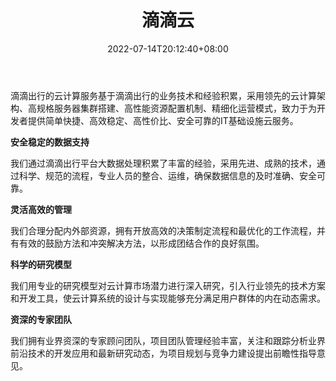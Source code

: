 ﻿---
weight: 
title: "滴滴云"
description: "滴滴出行的云计算服务基于滴滴出行的业务技术和经验积累，采用领先的云计算架构、高规格服务器集群搭建、高性能资源配置机制、精细化运营模式，致力于为开发者提供简单快捷、高效稳定、高性价比、安全可靠的IT基础设施云服务。"
date: 2022-07-14T20:12:40+08:00
lastmod: 2022-07-14T09:12:40+08:00
draft: false
authors: ["Cindy"]
featuredImage: "603.jpg"
link: "https://www.didiyun.com/"
tags: ["滴滴云","云计算"]
categories: ["navigation"]
navigation: ["云计算"]
lightgallery: true
toc: true
pinned: false
recommend: false
recommend1: false
---
滴滴出行的云计算服务基于滴滴出行的业务技术和经验积累，采用领先的云计算架构、高规格服务器集群搭建、高性能资源配置机制、精细化运营模式，致力于为开发者提供简单快捷、高效稳定、高性价比、安全可靠的IT基础设施云服务。

**安全稳定的数据支持**

我们通过滴滴出行平台大数据处理积累了丰富的经验，采用先进、成熟的技术，通过科学、规范的流程，专业人员的整合、运维，确保数据信息的及时准确、安全可靠。

**灵活高效的管理**

我们合理分配内外部资源，拥有开放高效的决策制定流程和最优化的工作流程，并有有效的鼓励方法和冲突解决方法，以形成团结合作的良好氛围。

**科学的研究模型**

我们用专业的研究模型对云计算市场潜力进行深入研究，引入行业领先的技术方案和开发工具，使云计算系统的设计与实现能够充分满足用户群体的内在动态需求。

**资深的专家团队**

我们拥有业界资深的专家顾问团队，项目团队管理经验丰富，关注和跟踪分析业界前沿技术的开发应用和最新研究动态，为项目规划与竞争力建设提出前瞻性指导意见。